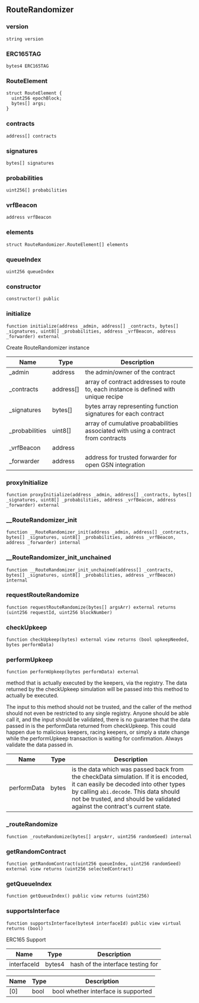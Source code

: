 ## RouteRandomizer

### version

```solidity
string version
```

### ERC165TAG

```solidity
bytes4 ERC165TAG
```

### RouteElement

```solidity
struct RouteElement {
  uint256 epochBlock;
  bytes[] args;
}
```

### contracts

```solidity
address[] contracts
```

### signatures

```solidity
bytes[] signatures
```

### probabilities

```solidity
uint256[] probabilities
```

### vrfBeacon

```solidity
address vrfBeacon
```

### elements

```solidity
struct RouteRandomizer.RouteElement[] elements
```

### queueIndex

```solidity
uint256 queueIndex
```

### constructor

```solidity
constructor() public
```

### initialize

```solidity
function initialize(address _admin, address[] _contracts, bytes[] _signatures, uint8[] _probabilities, address _vrfBeacon, address _forwarder) external
```

Create RouteRandomizer instance

| Name | Type | Description |
| ---- | ---- | ----------- |
| _admin | address | the admin/owner of the contract |
| _contracts | address[] | array of contract addresses to route to, each instance is defined with unique recipe |
| _signatures | bytes[] | bytes array representing function signatures for each contract |
| _probabilities | uint8[] | array of cumulative proababilities associated with using a contract from contracts |
| _vrfBeacon | address |  |
| _forwarder | address | address for trusted forwarder for open GSN integration |

### proxyInitialize

```solidity
function proxyInitialize(address _admin, address[] _contracts, bytes[] _signatures, uint8[] _probabilities, address _vrfBeacon, address _forwarder) external
```

### __RouteRandomizer_init

```solidity
function __RouteRandomizer_init(address _admin, address[] _contracts, bytes[] _signatures, uint8[] _probabilities, address _vrfBeacon, address _forwarder) internal
```

### __RouteRandomizer_init_unchained

```solidity
function __RouteRandomizer_init_unchained(address[] _contracts, bytes[] _signatures, uint8[] _probabilities, address _vrfBeacon) internal
```

### requestRouteRandomize

```solidity
function requestRouteRandomize(bytes[] argsArr) external returns (uint256 requestId, uint256 blockNumber)
```

### checkUpkeep

```solidity
function checkUpkeep(bytes) external view returns (bool upkeepNeeded, bytes performData)
```

### performUpkeep

```solidity
function performUpkeep(bytes performData) external
```

method that is actually executed by the keepers, via the registry.
The data returned by the checkUpkeep simulation will be passed into
this method to actually be executed.

The input to this method should not be trusted, and the caller of the
method should not even be restricted to any single registry. Anyone should
be able call it, and the input should be validated, there is no guarantee
that the data passed in is the performData returned from checkUpkeep. This
could happen due to malicious keepers, racing keepers, or simply a state
change while the performUpkeep transaction is waiting for confirmation.
Always validate the data passed in.

| Name | Type | Description |
| ---- | ---- | ----------- |
| performData | bytes | is the data which was passed back from the checkData simulation. If it is encoded, it can easily be decoded into other types by calling `abi.decode`. This data should not be trusted, and should be validated against the contract's current state. |

### _routeRandomize

```solidity
function _routeRandomize(bytes[] argsArr, uint256 randomSeed) internal
```

### getRandomContract

```solidity
function getRandomContract(uint256 queueIndex, uint256 randomSeed) external view returns (uint256 selectedContract)
```

### getQueueIndex

```solidity
function getQueueIndex() public view returns (uint256)
```

### supportsInterface

```solidity
function supportsInterface(bytes4 interfaceId) public view virtual returns (bool)
```

ERC165 Support

| Name | Type | Description |
| ---- | ---- | ----------- |
| interfaceId | bytes4 | hash of the interface testing for |

| Name | Type | Description |
| ---- | ---- | ----------- |
| [0] | bool | bool whether interface is supported |


